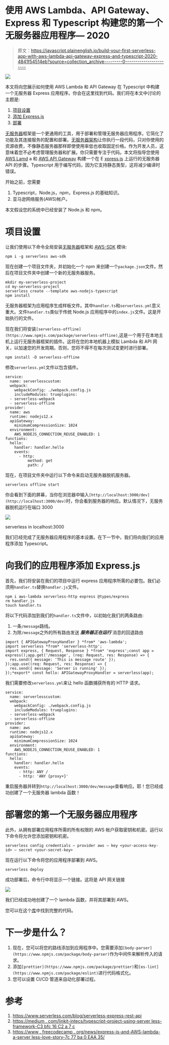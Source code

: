 # 使用 AWS Lambda、API Gateway、Express 和 Typescript 构建您的第一个无服务器应用程序— 2020

> 原文：<https://javascript.plainenglish.io/build-your-first-serverless-app-with-aws-lambda-api-gateway-express-and-typescript-2020-4841f54514eb?source=collection_archive---------0----------------------->

![](img/77fe861832ee9131d165439bf4fd2e65.png)

本文将向您展示如何使用 AWS Lambda 和 API Gateway 在 Typescript 中构建一个无服务器 Express 应用程序。你会在这里找到代码。我们将在本文中讨论的主题是:

1.  [项目设置](#543d)
2.  [添加 Express.js](#3766)
3.  [部署](#525b)

[无服务器](https://www.serverless.com/)框架是一个更通用的工具，用于部署和管理无服务器应用程序。它简化了功能及其连接服务的配置和部署。[无服务器架构](https://aws.amazon.com/lambda/serverless-architectures-learn-more/)让你执行一段代码，只对你使用的资源收费，不像静态服务器那样即使使用率低也收取固定价格。作为开发人员，这意味着您不必考虑管理服务器和扩展。你只需要专注于代码。本文将指导您使用 [AWS Lamd](https://aws.amazon.com/lambda/) a 和 [AWS API Gateway](https://aws.amazon.com/api-gateway/) 构建一个在 E [xpress.js](https://expressjs.com/) 上运行的无服务器 API 的步骤。Typescript 用于编写代码，因为它支持静态类型，这将减少编译时错误。

开始之前，您需要

1.  Typescript，Node.js，npm，Express.js 的基础知识。
2.  亚马逊网络服务(AWS)帐户。

本文假设您的系统中已经安装了 Node.js 和 npm。

# 项目设置

让我们使用以下命令全局安装[无服务器](https://www.serverless.com/)框架和 [AWS-SDK](https://www.npmjs.com/package/aws-sdk) 模块:

```
npm i -g serverless aws-sdk
```

现在创建一个项目文件夹，并初始化一个 npm 来创建一个`package.json`文件。然后在项目文件夹中创建一个新的无服务器服务。

```
mkdir my-serverless-project
cd my-serverless-project
serverless create --template aws-nodejs-typescript
npm install
```

无服务器框架为应用程序生成样板文件。其中`handler.ts`和`serverless.yml`意义重大。文件`handler.ts`类似于传统 Node.js 应用程序中的`index.js`文件。这是开始执行的文件。

现在我们将安装`[serverless-offline](https://www.npmjs.com/package/serverless-offline)`,这是一个用于在本地主机上运行无服务器框架的插件。这将在您的本地机器上模拟 Lambda 和 API 网关，以加速您的开发周期。否则，您将不得不在每次测试变更时进行部署。

```
npm install -D serverless-offline
```

修改`serverless.yml`文件以包含插件。

```
service:
  name: serverlesscustom:
  webpack:
    webpackConfig: ./webpack.config.js
    includeModules: trueplugins:
  - serverless-webpack
  - serverless-offline
provider:
  name: aws
  runtime: nodejs12.x
  apiGateway:
    minimumCompressionSize: 1024
  environment:
    AWS_NODEJS_CONNECTION_REUSE_ENABLED: 1
functions:
  hello:
    handler: handler.hello
    events:
      - http:
          method: get
          path: /
```

现在，在项目文件夹中运行以下命令来启动无服务器脱机服务器。

```
serverless offline start
```

你会看到下面的屏幕，当你在浏览器中输入`[http://localhost:3000/dev](http://localhost:3000/dev)`时，你会看到服务器的响应。默认情况下，无服务器脱机运行在端口 3000

![](img/ea4f0474d5133f5628da1c3d7508e5fd.png)

serverless in localhost:3000

我们已经完成了无服务器应用程序的基本设置。在下一节中，我们将向我们的应用程序添加 Typescript。

# 向我们的应用程序添加 Express.js

首先，我们将安装在我们的项目中运行 express 应用程序所需的必要包。我们必须用`handler.ts`替换`handler.js`文件。

```
npm i aws-lambda serverless-http express @types/express
rm handler.js
touch handler.ts
```

将以下代码添加到我们的`handler.ts`文件中，以初始化我们的两条路由:

1.  一条`/message`路线。
2.  为除`/message`之外的所有路由发送 ***服务器正在运行*** 消息的回退路由

```
import { APIGatewayProxyHandler } *from* 'aws-lambda';
import serverless *from* 'serverless-http';
import express, { Request, Response } *from* 'express';const app = express();app.get('/message', (req: Request, res: Response) => {
  res.send({ message: 'This is message route' });
});app.use((req: Request, res: Response) => {
  res.send({ message: 'Server is running' });
});*export* const hello: APIGatewayProxyHandler = serverless(app);
```

我们需要修改`serverless.yml`来让 hello 函数捕获所有的 HTTP 请求。

```
service: 
  name: serverlesscustom:
  webpack:
    webpackConfig: ./webpack.config.js
    includeModules: trueplugins:
  - serverless-webpack
  - serverless-offline
provider:
  name: aws
  runtime: nodejs12.x
  apiGateway:
    minimumCompressionSize: 1024
  environment:
    AWS_NODEJS_CONNECTION_REUSE_ENABLED: 1
functions:
  hello:
    handler: handler.hello
    events:
      - http: ANY /
      - http: 'ANY {proxy+}'
```

重启服务器并转到`http://localhost:3000/dev/message`查看响应。耶！您已经成功创建了一个无服务器 lambda 函数！

# 部署您的第一个无服务器应用程序

此外，从拥有部署应用程序所需的所有权限的 AWS 帐户获取密钥和机密。运行以下命令将允许您添加密钥和机密。

```
serverless config credentials — provider aws — key <your-access-key-id> — secret <your-secret-key>
```

现在运行以下命令将您的应用程序部署到 AWS。

```
serverless deploy
```

成功部署后，命令行中将显示一个链接。这将是 API 网关链接

![](img/f58342eb281dd6aea9d6ec522bdd1f72.png)

我们已经成功地创建了一个 lambda 函数，并将其部署到 AWS。

您可以在这个[库](https://github.com/00karthik/serverless-typescript/)中找到完整的代码。

# 下一步是什么？

1.  现在，您可以将您的路线添加到应用程序中。您需要添加`[body-parser](https://www.npmjs.com/package/body-parser)`作为中间件来解析传入的请求。
2.  添加`[prettier](https://www.npmjs.com/package/prettier)`和`[es-lint](https://www.npmjs.com/package/eslint)`进行代码格式化。
3.  您可以设置 CI/CD 管道来自动化部署过程。

# 参考

1.  https://www.serverless.com/blog/serverless-express-rest-api
2.  [https://medium . com/linkit-intecs/typescript-project-using-server less-framework-C3 bfc 16 C2 a 7 c](https://medium.com/linkit-intecs/typescript-project-using-serverless-framework-c3bfc16c2a7c)
3.  [https://www . freecodecamp . org/news/express-js-and-AWS-lambda-a-server less-love-story-7c 77 ba 0 EAA 35/](https://www.freecodecamp.org/news/express-js-and-aws-lambda-a-serverless-love-story-7c77ba0eaa35/)
